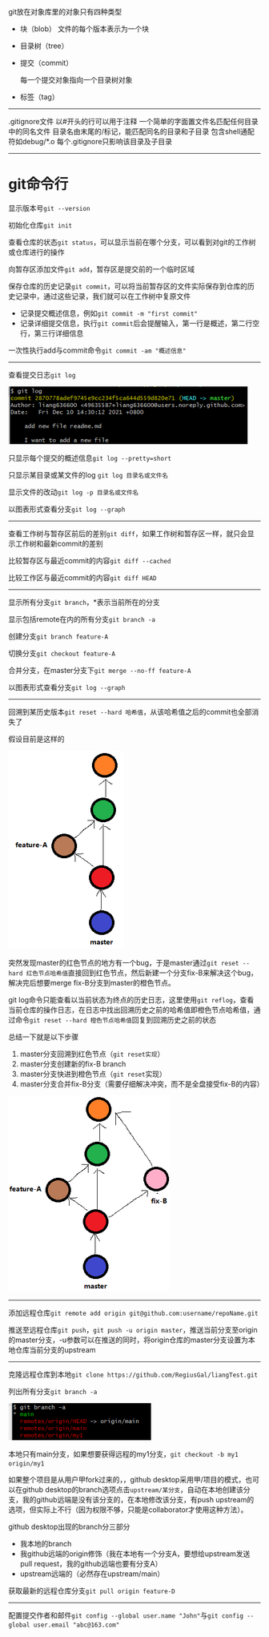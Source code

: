 
git放在对象库里的对象只有四种类型

* 块（blob）
  文件的每个版本表示为一个块
  
* 目录树（tree）

* 提交（commit）

  每一个提交对象指向一个目录树对象

* 标签（tag）

---

.gitignore文件
以#开头的行可以用于注释
一个简单的字面置文件名匹配任何目录中的同名文件
目录名由末尾的/标记，能匹配同名的目录和子目录
包含shell通配符如debug/*.o
每个.gitignore只影响该目录及子目录

---

# git命令行

显示版本号`git --version`

初始化仓库`git init`

查看仓库的状态`git status`，可以显示当前在哪个分支，可以看到对git的工作树或仓库进行的操作

向暂存区添加文件`git add`，暂存区是提交前的一个临时区域

保存仓库的历史记录`git commit`，可以将当前暂存区的文件实际保存到仓库的历史记录中，通过这些记录，我们就可以在工作树中复原文件

* 记录提交概述信息，例如`git commit -m "first commit"`
* 记录详细提交信息，执行`git commit`后会提醒输入，第一行是概述，第二行空行，第三行详细信息

一次性执行add与commit命令`git commit -am "概述信息"` 

---

查看提交日志`git log`

![image-20211210143339499](https://raw.githubusercontent.com/liang636600/cloudImg/master/images/image-20211210143339499.png)

只显示每个提交的概述信息`git log --pretty=short`

只显示某目录或某文件的log `git log 目录名或文件名`

显示文件的改动`git log -p 目录名或文件名`

以图表形式查看分支`git log --graph`

---

查看工作树与暂存区前后的差别`git diff`，如果工作树和暂存区一样，就只会显示工作树和最新commit的差别

比较暂存区与最近commit的内容`git diff --cached`

比较工作区与最近commit的内容`git diff HEAD`

---

显示所有分支`git branch`，*表示当前所在的分支

显示包括remote在内的所有分支`git branch -a`

创建分支`git branch feature-A`

切换分支`git checkout feature-A`

合并分支，在master分支下`git merge --no-ff feature-A`

以图表形式查看分支`git log --graph`

---

回溯到某历史版本`git reset --hard 哈希值`，从该哈希值之后的commit也全部消失了

假设目前是这样的

![image-20211210153146200](https://raw.githubusercontent.com/liang636600/cloudImg/master/images/image-20211210153146200.png)

突然发现master的红色节点的地方有一个bug，于是master通过`git reset --hard 红色节点哈希值`直接回到红色节点，然后新建一个分支fix-B来解决这个bug，解决完后想要merge fix-B分支到master的橙色节点。

git log命令只能查看以当前状态为终点的历史日志，这里使用`git reflog`，查看当前仓库的操作日志，在日志中找出回溯历史之前的哈希值即橙色节点哈希值，通过命令`git reset --hard 橙色节点哈希值`回复到回溯历史之前的状态

总结一下就是以下步骤

1. master分支回溯到红色节点（`git reset实现`）
2. master分支创建新的fix-B branch
3. master分支快进到橙色节点（`git reset`实现）
4. master分支合并fix-B分支（需要仔细解决冲突，而不是全盘接受fix-B的内容）

![image-20211210161122408](https://raw.githubusercontent.com/liang636600/cloudImg/master/images/image-20211210161122408.png)

---

添加远程仓库`git remote add origin git@github.com:username/repoName.git`

推送至远程仓库`git push`，`git push -u origin master`，推送当前分支至origin的master分支，-u参数可以在推送的同时，将origin仓库的master分支设置为本地仓库当前分支的upstream

---

克隆远程仓库到本地`git clone https://github.com/RegiusGal/liangTest.git`

列出所有分支`git branch -a`

![image-20211210165030327](https://raw.githubusercontent.com/liang636600/cloudImg/master/images/image-20211210165030327.png)

本地只有main分支，如果想要获得远程的my1分支，`git checkout -b my1 origin/my1`

如果整个项目是从用户甲fork过来的，，github desktop采用甲/项目的模式，也可以在github desktop的branch选项点击`upstream/某分支`，自动在本地创建该分支，我的github远端是没有该分支的，在本地修改该分支，有push upstream的选项，但实际上不行（因为权限不够，只能是collaborator才使用这种方法）。

github desktop出现的branch分三部分

* 我本地的branch
* 我github远端的origin修饰（我在本地有一个分支A，要想给upstream发送pull request，我的github远端也要有分支A）
* upstream远端的（必然存在upstream/main）

获取最新的远程仓库分支`git pull origin feature-D`

---

配置提交作者和邮件`git config --global user.name "John"`与`git config --global user.email "abc@163.com"`

